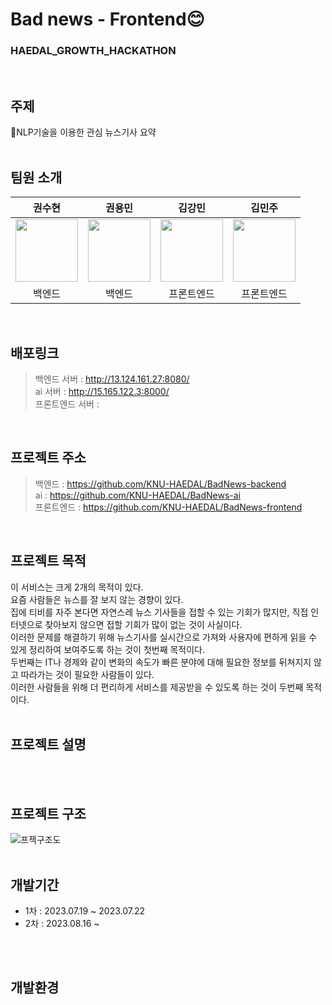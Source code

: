 # Bad news - Frontend😊
### HAEDAL_GROWTH_HACKATHON
<br>

## 주제
📰NLP기술을 이용한 관심 뉴스기사 요약
<br>
<br>

## 팀원 소개
| 권수현 | 권용민 | 김강민 | 김민주 | 
| :-----: | :-----: | :-----: | :-----: |
| [<img src="https://github.com/kwonssshyeon.png" width="100px">](https://github.com/kwonssshyeon) | [<img src="https://github.com/rnjs5540.png" width="100px">](https://github.com/rnjs5540) | [<img src="https://github.com/dobbymin.png" width="100px">](https://github.com/dobbymin) | [<img src="https://github.com/joojjang.png" width="100px">](https://github.com/joojjang) | 
| 백엔드 | 백엔드 | 프론트엔드 | 프론트엔드 | 
<br>

## 배포링크
> 백엔드 서버 : http://13.124.161.27:8080/
> <br>
> ai 서버 : http://15.165.122.3:8000/
> <br>
> 프론트엔드 서버 : 
<br>

## 프로젝트 주소
> 백엔드 : https://github.com/KNU-HAEDAL/BadNews-backend
> <br>
> ai : https://github.com/KNU-HAEDAL/BadNews-ai
> <br>
> 프론트엔드 : https://github.com/KNU-HAEDAL/BadNews-frontend
<br>


## 프로젝트 목적
이 서비스는 크게 2개의 목적이 있다.
<br>
요즘 사람들은 뉴스를 잘 보지 않는 경향이 있다.
<br>
집에 티비를 자주 본다면 자연스레 뉴스 기사들을 접할 수 있는 기회가 많지만, 직접 인터넷으로 찾아보지 않으면 접할 기회가 많이 없는 것이 사실이다.
<br>
이러한 문제를 해결하기 위해 뉴스기사를 실시간으로 가져와 사용자에 편하게 읽을 수 있게 정리하여 보여주도록 하는 것이 첫번째 목적이다.
<br>
두번째는 IT나 경제와 같이 변화의 속도가 빠른 분야에 대해 필요한 정보를 뒤쳐지지 않고 따라가는 것이 필요한 사람들이 있다.
<br>
이러한 사람들을 위해 더 편리하게 서비스를 제공받을 수 있도록 하는 것이 두번째 목적이다.
<br>
<br>


## 프로젝트 설명
<br>
<br>

## 프로젝트 구조
![프젝구조도](https://github.com/KNU-HAEDAL/BadNews-backend/assets/104684033/312c0981-5e49-41f5-9907-05a3842d3681)
<br>
<br>

## 개발기간
- 1차 : 2023.07.19 ~ 2023.07.22
- 2차 : 2023.08.16 ~
<br>
<br>

## 개발환경

  
<br>
<br>



